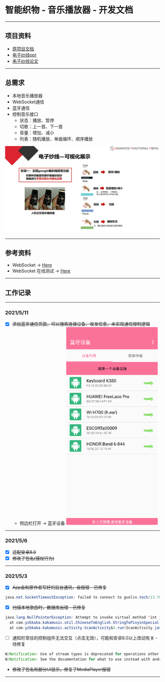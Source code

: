 # 智能织物 - 音乐播放器 - 开发文档

---

## 项目资料

* [原项目文档](./README.old.md)
* [电子纱线ppt](./data/电子纱线绳音乐器.pptx)
* [电子纱线论文](./data/E-textile%20Microinteractions%20Augmenting%20Twist%20with.pdf)

---

## 总需求

* 本地音乐播放器
* WebSocket通信
* 蓝牙通信
* 控制音乐接口
  * 状态：播放、暂停
  * 切歌：上一首、下一首
  * 音量：增加、减小
  * 列表：随机播放、单曲循环、顺序播放

![Task](./data/Task_2021-05-06.png)

---

## 参考资料

* WebSocket -> [Here](https://www.jianshu.com/p/7b919910c892)
* WebSocket 在线测试 -> [Here](http://www.websocket-test.com/)

---

## 工作记录

---

### 2021/5/11

* [x] ~~添加蓝牙通信页面，可以搜索连接设备、收发信息，未实现通信控制逻辑~~
  * 侧边栏打开 -> 蓝牙设备
  ![蓝牙设备界面](./pic/bluetooth%20activity.png)

---

### 2021/5/6

* [x] ~~适配安卓8.0~~
* [x] ~~修改了包名(侵权行为)~~

---

### 2021/5/3

* [x] ~~App会和原作者写好的后台通讯，会报错 - 已修复~~

```Java
java.net.SocketTimeoutException: failed to connect to guolin.tech/13.70.26.68 (port 80) from /10.202.46.171 (port 43832) after 10000ms
```

* [x] ~~扫描本地歌曲时，数据库出错 - 已修复~~

```Java
java.lang.NullPointerException: Attempt to invoke virtual method 'int java.lang.String.length()' on a null object reference
  at com.yzbkaka.kakamusic.util.ChineseToEnglish.StringToPinyinSpecial(ChineseToEnglish.java:75)
  at com.yzbkaka.kakamusic.activity.ScanActivity$4.run(ScanActivity.java:224)
```

* [ ] 通知栏常驻的控制组件无法交互（点击无效），可能和安卓8.0以上改动有关 - 待修复

```Java
W/Notification: Use of stream types is deprecated for operations other than volume control
W/Notification: See the documentation for what to use instead with android.media.AudioAttributes to qualify your playback use case
```

* ~~修改了包名和部分UI显示，修复了MediaPlayer报错~~

---
